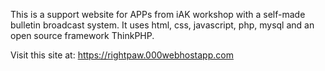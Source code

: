 This is a support website for APPs from iAK workshop with a self-made bulletin broadcast system.
It uses html, css, javascript, php, mysql and an open source framework ThinkPHP.

Visit this site at:
https://rightpaw.000webhostapp.com
